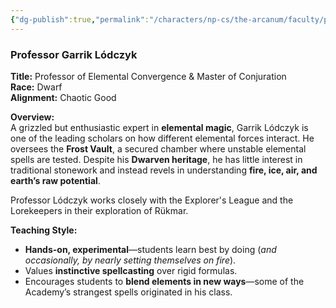 ```yaml
---
{"dg-publish":true,"permalink":"/characters/np-cs/the-arcanum/faculty/professor-garrik-lodczyk/","created":"2025-02-14T20:02:09.522-08:00","updated":"2025-02-28T22:03:53.852-08:00"}
---
```


### **Professor Garrik Lódczyk**

**Title:** Professor of Elemental Convergence & Master of Conjuration  
**Race:** Dwarf  
**Alignment:** Chaotic Good

**Overview:**  
A grizzled but enthusiastic expert in **elemental magic**, Garrik Lódczyk is one of the leading scholars on how different elemental forces interact. He oversees the **Frost Vault**, a secured chamber where unstable elemental spells are tested. Despite his **Dwarven heritage**, he has little interest in traditional stonework and instead revels in understanding **fire, ice, air, and earth’s raw potential**. 

Professor Lódczyk works closely with the Explorer's League and the Lorekeepers in their exploration of Rükmar. 

**Teaching Style:**

- **Hands-on, experimental**—students learn best by doing (_and occasionally, by nearly setting themselves on fire_).
- Values **instinctive spellcasting** over rigid formulas.
- Encourages students to **blend elements in new ways**—some of the Academy’s strangest spells originated in his class.